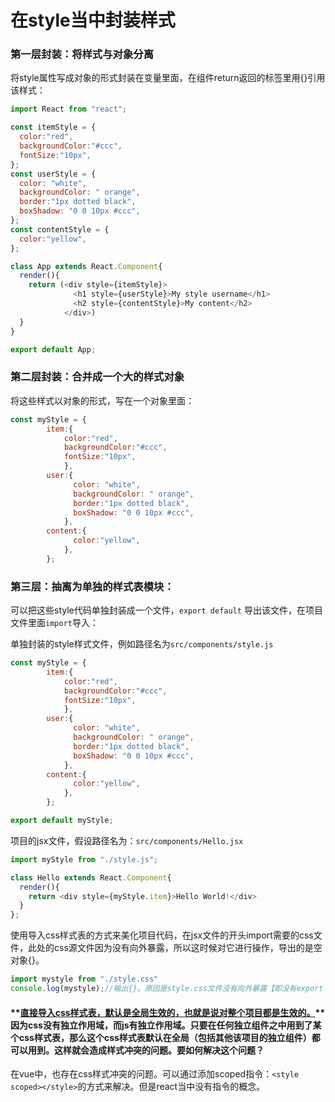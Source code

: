 # 在style当中封装样式

### 第一层封装：将样式与对象分离

将style属性写成对象的形式封装在变量里面，在组件return返回的标签里用{}引用该样式：

```javascript
import React from "react";

const itemStyle = {
  color:"red",
  backgroundColor:"#ccc",
  fontSize:"10px",
};
const userStyle = {
  color: "white",
  backgroundColor: " orange",
  border:"1px dotted black",
  boxShadow: "0 0 10px #ccc",
};
const contentStyle = {
  color:"yellow",
};

class App extends React.Component{
  render(){
    return (<div style={itemStyle}>
              <h1 style={userStyle}>My style username</h1>
              <h2 style={contentStyle}>My content</h2>
            </div>)
  }
}

export default App;
```

### 第二层封装：合并成一个大的样式对象

将这些样式以对象的形式，写在一个对象里面：

```JavaScript
const myStyle = {
		item:{
			color:"red",
			backgroundColor:"#ccc",
			fontSize:"10px",
			},
		user:{
			  color: "white",
			  backgroundColor: " orange",
			  border:"1px dotted black",
			  boxShadow: "0 0 10px #ccc",
			},
		content:{
			  color:"yellow",
			},
		};
```

### 第三层：抽离为单独的样式表模块：

可以把这些style代码单独封装成一个文件，`export default` 导出该文件，在项目文件里面`import`导入：

单独封装的style样式文件，例如路径名为`src/components/style.js`

```javascript
const myStyle = {
		item:{
			color:"red",
			backgroundColor:"#ccc",
			fontSize:"10px",
			},
		user:{
			  color: "white",
			  backgroundColor: " orange",
			  border:"1px dotted black",
			  boxShadow: "0 0 10px #ccc",
			},
		content:{
			  color:"yellow",
			},
		};

export default myStyle;
```

项目的jsx文件，假设路径名为：`src/components/Hello.jsx`

```javascript
import myStyle from "./style.js";

class Hello extends React.Component{
  render(){
    return <div style={myStyle.item}>Hello World!</div>
  }
};
```

使用导入css样式表的方式来美化项目代码，在jsx文件的开头import需要的css文件，此处的css源文件因为没有向外暴露，所以这时候对它进行操作，导出的是空对象{}。	

```javascript
import mystyle from "./style.css"
console.log(mystyle);//输出{}。原因是style.css文件没有向外暴露【即没有export default】，因此此时mystyle是一个空对象。如果此处导入的是一个由export default的js文件，那么就会输出内容了。
```

#### **<u>直接导入css样式表，默认是全局生效的，也就是说对整个项目都是生效的。</u>**因为css没有独立作用域，而js有独立作用域。只要在任何独立组件之中用到了某个css样式表，那么这个css样式表默认在全局（包括其他该项目的独立组件）都可以用到。这样就会造成样式冲突的问题。要如何解决这个问题？

在vue中，也存在css样式冲突的问题。可以通过添加scoped指令：`<style scoped></style>`的方式来解决。但是react当中没有指令的概念。